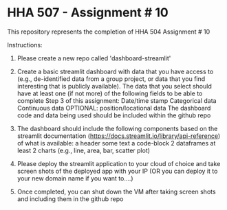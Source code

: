 # HHA 507 - Assignment # 10 

This repository represents the completion of HHA 504 Assignment # 10 

Instructions:

1. Please create a new repo called 'dashboard-streamlit' 

2. Create a basic streamlit dashboard with data that you have access to (e.g., de-identified data from a group project, or data that you find interesting that is publicly available). The data that you select should have at least one (if not more) of the following fields to be able to complete Step 3 of this assignment:
Date/time stamp 
Categorical data
Continuous data 
OPTIONAL: position/locational data 
The dashboard code and data being used should be included within the github repo 

3. The dashboard should include the following components based on the streamlit documentation (https://docs.streamlit.io/library/api-reference) of what is available: 
a header 
some text 
a code-block 
2 dataframes
at least 2 charts (e.g., line, area, bar, scatter plot) 


4. Please deploy the streamlit application to your cloud of choice and take screen shots of the deployed app with your IP (OR you can deploy it to your new domain name if you want to....) 

5. Once completed, you can shut down the VM after taking screen shots and including them in the github repo

